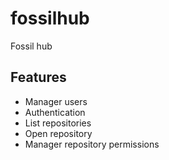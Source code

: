 # fossilhub
Fossil hub

## Features

* Manager users
* Authentication
* List repositories
* Open repository
* Manager repository permissions
